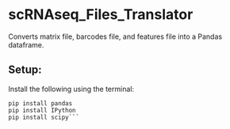 # scRNAseq_Files_Translator
Converts matrix file, barcodes file, and features file into a Pandas dataframe.

## Setup:
Install the following using the terminal:
```
pip install pandas
pip install IPython
pip install scipy```